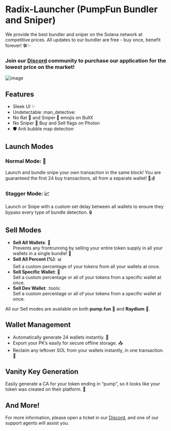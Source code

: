 # Radix-Launcher (PumpFun Bundler and Sniper)

We provide the best bundler and sniper on the Solana network at competitive prices. All updates to our bundler are free - buy once, benefit forever! 🛠️✨

### Join our [Discord](https://discord.gg/radixlabs) community to purchase our application for the lowest price on the market! 

![image](https://github.com/user-attachments/assets/60cfec22-4d66-46ee-a8ef-665d5b0fbdc8)


## Features
- Sleek UI :sparkles:
- Undetectable :man_detective:
- No Rat :rat: and Sniper :dart: emojis on BullX
- No Sniper :dart: Buy and Sell flags on Photon
- :shield: Anti bubble map detection

## Launch Modes
### Normal Mode: 🛫
Launch and bundle snipe your own transaction in the same block! You are guaranteed the first 24 buy transactions, all from a separate wallet! :dart::moneybag:
### Stagger Mode: :chart_with_upwards_trend:
Launch or Snipe with a custom set delay between all wallets to ensure they bypass every type of bundle detection. :lock:

## Sell Modes 
- **Sell All Wallets**: :broom:  
  Prevents any frontrunning by selling your entire token supply in all your wallets in a single bundle! :rocket:
- **Sell All Percent (%)**: :bar_chart:  
  Sell a custom percentage of your tokens from all your wallets at once.
- **Sell Specific Wallet**: :dart:  
  Sell a custom percentage or all of your tokens from a specific wallet at once.
- **Sell Dev Wallet**: :tools:  
  Sell a custom percentage or all of your tokens from a specific wallet at once.

All our Sell modes are available on both **pump.fun** :tada: and **Raydium** :ocean:.

## Wallet Management

- Automatically generate 24 wallets instantly. :arrows_counterclockwise: 
- Export your PK’s easily for secure offline storage. :outbox_tray:
-  Reclaim any leftover SOL from your wallets instantly, in one transaction. :money_with_wings:

## Vanity Key Generation

Easily generate a CA for your token ending in “pump”, so it looks like your token was created on their platform. :key:

## And More!

For more information, please open a ticket in our [Discord](https://discord.gg/radixlabs), and one of our support agents will assist you.



